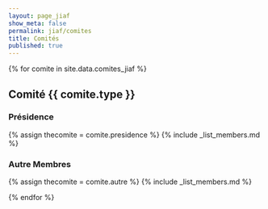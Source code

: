 ```yaml
---
layout: page_jiaf
show_meta: false
permalink: jiaf/comites
title: Comités
published: true
---
```


{% for comite in site.data.comites_jiaf %}
## Comité {{ comite.type }}

### Présidence
{% assign thecomite = comite.presidence %}
{% include _list_members.md %}

### Autre Membres
{% assign thecomite = comite.autre %}
{% include _list_members.md %}

{% endfor %}
